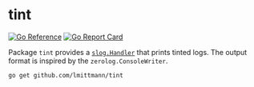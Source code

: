 # tint

[![Go Reference](https://pkg.go.dev/badge/github.com/lmittmann/tint.svg)](https://pkg.go.dev/github.com/lmittmann/tint)
[![Go Report Card](https://goreportcard.com/badge/github.com/lmittmann/tint)](https://goreportcard.com/report/github.com/lmittmann/tint)

Package `tint` provides a [`slog.Handler`](https://pkg.go.dev/golang.org/x/exp/slog#Handler) that prints tinted logs. The output format is inspired by the `zerolog.ConsoleWriter`.

```
go get github.com/lmittmann/tint
```

